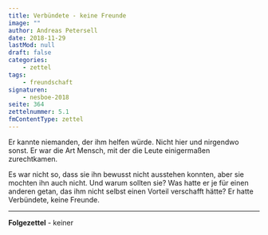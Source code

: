 ```yaml
---
title: Verbündete - keine Freunde
image: ""
author: Andreas Petersell
date: 2018-11-29
lastMod: null
draft: false
categories:
    - zettel
tags:
    - freundschaft
signaturen:
    - nesboe-2018
seite: 364
zettelnummer: 5.1
fmContentType: zettel
---
```


Er kannte niemanden, der ihm helfen würde. Nicht hier und nirgendwo sonst. Er war die Art Mensch, mit der die Leute einigermaßen zurechtkamen.
<!--more-->
Es war nicht so, dass sie ihn bewusst nicht ausstehen konnten, aber sie mochten ihn auch nicht. Und warum sollten sie? Was hatte er je für einen anderen getan, das ihm nicht selbst einen Vorteil verschafft hätte? Er hatte Verbündete, keine Freunde.
***

**Folgezettel** - keiner
